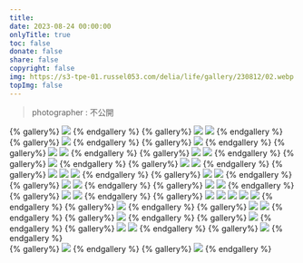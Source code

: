 ```yaml
---
title: 
date: 2023-08-24 00:00:00
onlyTitle: true
toc: false
donate: false
share: false
copyright: false
img: https://s3-tpe-01.russel053.com/delia/life/gallery/230812/02.webp
topImg: false
---
```


> photographer : 不公開

{% gallery%}
![](https://s3-tpe-01.russel053.com/delia/life/gallery/230812/02.webp)
{% endgallery %}
{% gallery%}
![](https://s3-tpe-01.russel053.com/delia/life/gallery/230812/03.webp)
![](https://s3-tpe-01.russel053.com/delia/life/gallery/230812/04.webp)
{% endgallery %}
{% gallery%}
![](https://s3-tpe-01.russel053.com/delia/life/gallery/230812/06.webp)
{% endgallery %}
{% gallery%}
![](https://s3-tpe-01.russel053.com/delia/life/gallery/230812/30.webp)
{% endgallery %}
{% gallery%}
![](https://s3-tpe-01.russel053.com/delia/life/gallery/230812/01.webp)
![](https://s3-tpe-01.russel053.com/delia/life/gallery/230812/17.webp)
{% endgallery %}
{% gallery%}
![](https://s3-tpe-01.russel053.com/delia/life/gallery/230812/08.webp)
![](https://s3-tpe-01.russel053.com/delia/life/gallery/230812/09.webp)
{% endgallery %}
{% gallery%}
![](https://s3-tpe-01.russel053.com/delia/life/gallery/230812/29.webp)
{% endgallery %}
{% gallery%}
![](https://s3-tpe-01.russel053.com/delia/life/gallery/230812/10.webp)
![](https://s3-tpe-01.russel053.com/delia/life/gallery/230812/11.webp)
{% endgallery %}
{% gallery%}
![](https://s3-tpe-01.russel053.com/delia/life/gallery/230812/14.webp)
![](https://s3-tpe-01.russel053.com/delia/life/gallery/230812/12.webp)
![](https://s3-tpe-01.russel053.com/delia/life/gallery/230812/13.webp)
{% endgallery %}
{% gallery%}
![](https://s3-tpe-01.russel053.com/delia/life/gallery/230812/15.webp)
![](https://s3-tpe-01.russel053.com/delia/life/gallery/230812/16.webp)
{% endgallery %}
{% gallery%}
![](https://s3-tpe-01.russel053.com/delia/life/gallery/230812/22.webp)
![](https://s3-tpe-01.russel053.com/delia/life/gallery/230812/23.webp)
{% endgallery %}
{% gallery%}
![](https://s3-tpe-01.russel053.com/delia/life/gallery/230812/18.webp)
![](https://s3-tpe-01.russel053.com/delia/life/gallery/230812/19.webp)
{% endgallery %}
{% gallery%}
![](https://s3-tpe-01.russel053.com/delia/life/gallery/230812/20.webp)
![](https://s3-tpe-01.russel053.com/delia/life/gallery/230812/21.webp)
{% endgallery %}
{% gallery%}
![](https://s3-tpe-01.russel053.com/delia/life/gallery/230812/24.webp)
![](https://s3-tpe-01.russel053.com/delia/life/gallery/230812/25.webp)
![](https://s3-tpe-01.russel053.com/delia/life/gallery/230812/26.webp)
![](https://s3-tpe-01.russel053.com/delia/life/gallery/230812/27.webp)
![](https://s3-tpe-01.russel053.com/delia/life/gallery/230812/28.webp)
{% endgallery %}
{% gallery%}
![](https://s3-tpe-01.russel053.com/delia/life/gallery/230812/31.webp)
{% endgallery %}
{% gallery%}
![](https://s3-tpe-01.russel053.com/delia/life/gallery/230812/32.webp)
![](https://s3-tpe-01.russel053.com/delia/life/gallery/230812/33.webp)
{% endgallery %}
{% gallery%}
![](https://s3-tpe-01.russel053.com/delia/life/gallery/230812/34.webp)
{% endgallery %}
{% gallery%}
![](https://s3-tpe-01.russel053.com/delia/life/gallery/230812/37.webp)
{% endgallery %}
{% gallery%}
![](https://s3-tpe-01.russel053.com/delia/life/gallery/230812/36.webp)
![](https://s3-tpe-01.russel053.com/delia/life/gallery/230812/35.webp)
{% endgallery %}
{% gallery%}
![](https://s3-tpe-01.russel053.com/delia/life/gallery/230812/39.webp)
{% endgallery %}    
{% gallery%}
![](https://s3-tpe-01.russel053.com/delia/life/gallery/230812/40.webp)
{% endgallery %}
{% gallery%}
![](https://s3-tpe-01.russel053.com/delia/life/gallery/230812/38.webp)
{% endgallery %}